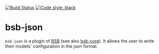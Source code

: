 [![Build Status](https://github.com/dbbs-lab/bsb-json/actions/workflows/main.yml/badge.svg)](https://github.com/dbbs-lab/bsb-json/actions/workflows/main.yml)
[![Code style: black](https://img.shields.io/badge/code%20style-black-000000.svg)](https://github.com/psf/black)

# bsb-json

`bsb-json` is a plugin of [BSB](https://github.com/dbbs-lab/bsb) (see also 
[bsb-core](https://github.com/dbbs-lab/bsb-core)). 
It allows the user to write their models' configuration in the json format.